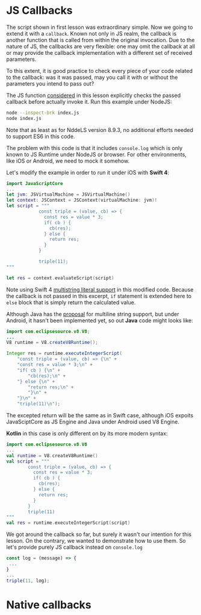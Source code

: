 # JS Callbacks

The script shown in first lesson was extraordinary simple. Now we going to extend it with a <code>callback</code>. Known not only in JS realm, the callback is another function that is called from within the original invocation. Due to the nature of JS, the callbacks are very flexible: one may omit the callback at all or may provide the callback implementation with a different set of received parameters.

To this extent, it is good practice to check every piece of your code related to the callback: was it was passed, may you call it with or without the parameters you intend to pass out?

The JS function [considered](index.js) in this lesson explicitly checks the passed callback before actually invoke it.
Run this example under NodeJS:
``` bash
node --inspect-brk index.js
node index.js
```
Note that as least as for NddeLS version 8.9.3, no additional efforts needed to support ES6 in this code.


The problem with this code is that it includes <code>console.log</code> which is only known to JS Runtime under NodeJS or browser. For other environments, like iOS or Android, we need to mock it somehow.

Let's modify the example in order to run it under iOS with <b>Swift 4</b>:
``` Swift
import JavaScriptCore
...
let jvm: JSVirtualMachine = JSVirtualMachine()
let context: JSContext = JSContext(virtualMachine: jvm)!
let script = """
            const triple = (value, cb) => {
              const res = value * 3;
              if( cb ) {
                cb(res);
              } else {
                return res;
              }
            }

            triple(11);
"""

let res = context.evaluateScript(script)
```
Note using Swift 4 [multistring literal support](https://github.com/apple/swift-evolution/blob/master/proposals/0168-multi-line-string-literals.md) in this modified code. Because the callback is not passed in this excerpt, <code>if</code> statement is extended here to <code>else</code> block that is simply return the calculated value. 

Although Java has the [proposal](https://blog.joda.org/2008/01/java-7-multi-line-string-literals_594.html) for multiline string support, but under Android, it hasn't been implemented yet, so out <b>Java</b> code might looks like:
``` Java 
import com.eclipsesource.v8.V8;
...
V8 runtime = V8.createV8Runtime();

Integer res = runtime.executeIntegerScript(
    "const triple = (value, cb) => {\n" +
    "const res = value * 3;\n" +
    "if( cb ) {\n" +
        "cb(res);\n" +
    "} else {\n" +
        "return res;\n" +
        "}\n" +
    "}\n" +
    "triple(11)\n");
```
The excepted return will be the same as in Swift case, although iOS expoits JavaSciptCore as JS Engine and Java under Android used V8 Engine.

<b>Kotlin</b> in this case is only different on by its more modern syntax:
``` Kotlin
import com.eclipsesource.v8.V8
...
val runtime = V8.createV8Runtime()
val script = """
        const triple = (value, cb) => {
          const res = value * 3;
          if( cb ) {
            cb(res);
          } else {
            return res;
          }
        }
        triple(11)
"""
val res = runtime.executeIntegerScript(script)
```

We got around the callback so far, but surely it wasn't our intention for this lesson. On the contrary, we wanted to demonstrate how to use them. So let's provide purely JS callback instead on <code>console.log</code>
``` javascript
const log = (message) => {
 ...
}
...
triple(11, log);
```
# Native callbacks

